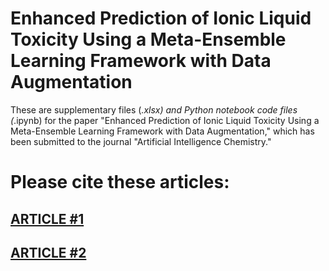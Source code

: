 # Enhanced Prediction of Ionic Liquid Toxicity Using a Meta-Ensemble Learning Framework with Data Augmentation

These are supplementary files (*.xlsx) and Python notebook code files (*.ipynb) for the paper "Enhanced Prediction of Ionic Liquid Toxicity Using a Meta-Ensemble Learning Framework with Data Augmentation," which has been submitted to the journal "Artificial Intelligence Chemistry."

# Please cite these articles:
## <a href="https://doi.org/10.1016/j.jtice.2025.106030">ARTICLE #1</a>
## <a href="https://doi.org/10.1016/j.aichem.2025.100087">ARTICLE #2</a>

